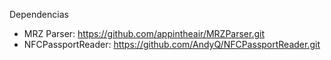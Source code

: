 Dependencias

- MRZ Parser: https://github.com/appintheair/MRZParser.git
- NFCPassportReader: https://github.com/AndyQ/NFCPassportReader.git
